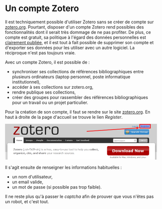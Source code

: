 # Un compte Zotero

Il est techniquement possible d'utiliser Zotero sans se créer de compte sur [zotero.org](https://www.zotero.org). Pourtant, disposer d'un compte Zotero rend possibles des fonctionnalités dont il serait très dommage de ne pas profiter. De plus, ce compte est gratuit, sa politique à l'égard des données personnelles est [clairement publiée](https://www.zotero.org/support/terms/privacy), et il est tout à fait possible de supprimer son compte et d'exporter ses données pour les utiliser avec un autre logiciel. La réciproque n'est pas toujours vraie.

Avec un compte Zotero, il est possible de :

* synchroniser ses collections de références bibliographiques entre plusieurs ordinateurs (laptop personnel, poste informatique institutionnel),
* accéder à ses collections sur zotero.org,
* rendre publique ses collections,
* créer des groupes pour rassembler des références bibliographiques pour un travail ou un projet particulier.

Pour la création de son compte, il faut se rendre sur le site [zotero.org](https://www.zotero.org). En haut à droite de la page d'accueil se trouve le lien *Register*.

![S'enregistrer sur Zotero](../images/zotero-register.png)

Il s'agit ensuite de renseigner les informations habituelles :

* un nom d'utilisateur,
* un email valide,
* un mot de passe (si possible pas trop faible).

Il ne reste plus qu'à passer le *captcha* afin de prouver que vous n'êtes pas un robot, et c'est tout.

